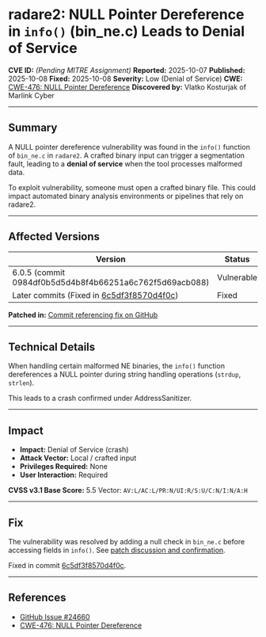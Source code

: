# radare2: NULL Pointer Dereference in `info()` (bin_ne.c) Leads to Denial of Service

**CVE ID:** *(Pending MITRE Assignment)*
**Reported:** 2025-10-07
**Published:** 2025-10-08
**Fixed:** 2025-10-08
**Severity:** Low (Denial of Service)
**CWE:** [CWE-476: NULL Pointer Dereference](https://cwe.mitre.org/data/definitions/476.html)
**Discovered by:** Vlatko Kosturjak of Marlink Cyber

---

## Summary

A NULL pointer dereference vulnerability was found in the `info()` function of `bin_ne.c` in `radare2`. A crafted binary input can trigger a segmentation fault, leading to a **denial of service** when the tool processes malformed data.

To exploit vulnerability, someone must open a crafted binary file. This could impact automated binary analysis environments or pipelines that rely on radare2.

---

## Affected Versions

| Version | Status |
|----------|---------|
| 6.0.5 (commit 0984df0b5d5d4b8f4b66251a6c762f5d69acb088) | Vulnerable |
| Later commits (Fixed in [6c5df3f8570d4f0c](https://github.com/radareorg/radare2/commit/6c5df3f8570d4f0c360681c08241ad8af3b919fd)) | Fixed |

**Patched in:** [Commit referencing fix on GitHub](https://github.com/radareorg/radare2/issues/24660)

---

## Technical Details

When handling certain malformed NE binaries, the `info()` function dereferences a NULL pointer during string handling operations (`strdup`, `strlen`).

This leads to a crash confirmed under AddressSanitizer.

---

## Impact

- **Impact:** Denial of Service (crash)
- **Attack Vector:** Local / crafted input
- **Privileges Required:** None
- **User Interaction:** Required

**CVSS v3.1 Base Score:** 5.5
Vector: `AV:L/AC:L/PR:N/UI:R/S:U/C:N/I:N/A:H`

---

## Fix

The vulnerability was resolved by adding a null check in `bin_ne.c` before accessing fields in `info()`.
See [patch discussion and confirmation](https://github.com/radareorg/radare2/issues/24660).

Fixed in commit [6c5df3f8570d4f0c](https://github.com/radareorg/radare2/commit/6c5df3f8570d4f0c360681c08241ad8af3b919fd).

---

## References

- [GitHub Issue #24660](https://github.com/radareorg/radare2/issues/24660)
- [CWE-476: NULL Pointer Dereference](https://cwe.mitre.org/data/definitions/476.html)

